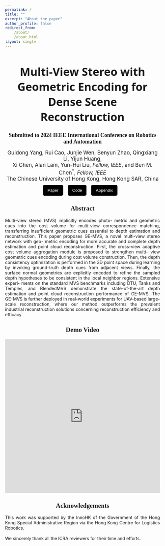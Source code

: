 ```yaml
---
permalink: /
title: ""
excerpt: "About the paper"
author_profile: false
redirect_from:
    /about/
    /about.html
layout: single
---
```


<style>
  .masthead {
    display: none !important;
  }
  .page__hero--overlay {
    margin-top: 0 !important;
  }
</style>

<h1 style="text-align: center; font-size: 36px; font-family: 'system-ui';">Multi-View Stereo with Geometric Encoding for Dense Scene Reconstruction</h1>
<h2  style="text-align: center; font-size: 18px; font-family: 'Sama Devanagari';">
    Submitted to 2024 IEEE International Conference on Robotics and Automation
</h2>
<div style=" text-align: center; font-size: 17px;">
Guidong Yang, Rui Cao, Junjie Wen, Benyun Zhao, Qingxiang Li, Yijun Huang, <br> Xi Chen, Alan Lam, Yun-Hui Liu, <i>Fellow, IEEE</i>, and Ben M. Chen<sup>*</sup>, <i>Fellow, IEEE</i>
</div>
<div  style="text-align: center; font-size: 17px;" >
The Chinese University of Hong Kong, Hong Kong SAR, China

</div>
<div style="display: flex; flex-direction: row; margin: 10px auto; justify-content: center"> 

<button style="background-color: #000000; color: white;margin-right: 15px; padding: 10px 15px;border: none; border-radius: 5px;">
<a href="files/Multi-View Stereo with Geometric Encoding for Dense Scene Reconstruction.pdf" style="color: white; text-decoration: none;">Paper</a>
</button>

<button style="background-color: #000000; color: white;margin-right: 15px; padding: 10px 15px; border: none; border-radius: 5px;">
<a href="https://github.com/YANG-SOBER/" style="color: white; text-decoration: none;">Code</a>
</button>

<button style="background-color: #000000; color: white;margin-right: 15px; padding: 10px 15px; border: none; border-radius: 5px;">
<a href="files/Appendix_Multi-View Stereo with Geometric Encoding for Dense Scene Reconstruction.pdf" style="color: white; text-decoration: none;">Appendix</a>
</button>

</div>

<div style="text-align: center; font-family: 'American Typewriter'; font-weight: 400; "> 
<h2>Abstract</h2>
</div>
<div style="text-align: justify; text-justify:inter-ideograph;">

Multi-view stereo (MVS) implicitly encodes photo- metric and geometric cues into the cost volume for multi-view correspondence matching, transferring insufficient geometric cues essential to depth estimation and reconstruction. This paper proposes GE-MVS, a novel multi-view stereo network with geo- metric encoding for more accurate and complete depth estimation and point cloud reconstruction. First, the cross-view adaptive cost volume aggregation module is proposed to strengthen multi- view geometric cues encoding during cost volume construction. Then, the depth consistency optimization is performed in the 3D point space during learning by invoking ground-truth depth cues from adjacent views. Finally, the surface normal geometries are explicitly encoded to refine the sampled depth hypotheses to be consistent in the local neighbor regions. Extensive experi- ments on the standard MVS benchmarks including DTU, Tanks and Temples, and BlendedMVS demonstrate the state-of-the-art depth estimation and point cloud reconstruction performance of GE-MVS. The GE-MVS is further deployed in real-world experiments for UAV-based large-scale reconstruction, where our method outperforms the prevalent industrial reconstruction solutions concerning reconstruction efficiency and efficacy.

</div>

<div style="text-align: center; font-family: 'American Typewriter'; font-weight: 400; "> 
<h2>Demo Video</h2>
</div>

<div style="text-align: center; margin: 0 auto;">
    <iframe width="100%" height="500" src="https://www.youtube.com/embed/mNHuVhbylU4" frameborder="0" allow="autoplay; encrypted-media" allowfullscreen></iframe>
</div>

<div style="text-align: center; font-family: 'American Typewriter'; font-weight: 400; "> 
<h2>Acknowledgements</h2>
</div>

<div style="text-align: justify">This work was supported by the InnoHK of the Government of the Hong Kong Special Administrative Region via the Hong Kong Centre for Logistics Robotics.
<br> <br>
We sincerely thank all the ICRA reviewers for their time and efforts.
</div>
